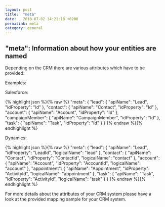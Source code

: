 ```yaml
---
layout: post
title:  "meta"
date:   2018-07-02 14:21:18 +0200
permalink: meta
category: general
---
```

## "meta": Information about how your entities are named

Depending on the CRM there are various attributes which have to be provided:

Examples:

Salesforce:

{% highlight json %}{% raw %}
    "meta": {
      "lead": {
        "apiName": "Lead",
        "idProperty": "Id"
      },
      "contact": {
        "apiName": "Contact",
        "idProperty": "Id"
      },
      "account": {
        "apiName": "Account",
        "idProperty": "Id"
      },
      "campaignMember": {
        "apiName": "CampaignMember",
        "idProperty": "Id"
      },
      "task": {
        "apiName": "Task",
        "idProperty": "Id"
      }
    }
{% endraw %}{% endhighlight %}

Dynamics:

{% highlight json %}{% raw %}
 "meta": {
      "lead": {
        "apiName": "Lead",
        "idProperty": "LeadId",
        "logicalName": "lead"
      },
      "contact": {
        "apiName": "Contact",
        "idProperty": "ContactId",
        "logicalName": "contact"
      },
      "account": {
        "apiName": "Account",
        "idProperty": "AccountId",
        "logicalName": "account"
      },
      "appointment": {
        "apiName": "Appointment",
        "idProperty": "ActivityId",
        "logicalName": "appointment"
      },
      "task": {
        "apiName": "Task",
        "idProperty": "ActivityId",
        "logicalName": "task"
      }
    }
{% endraw %}{% endhighlight %}

For more details about the attributes of your CRM system please have a look at the provided mapping sample for your CRM system.
